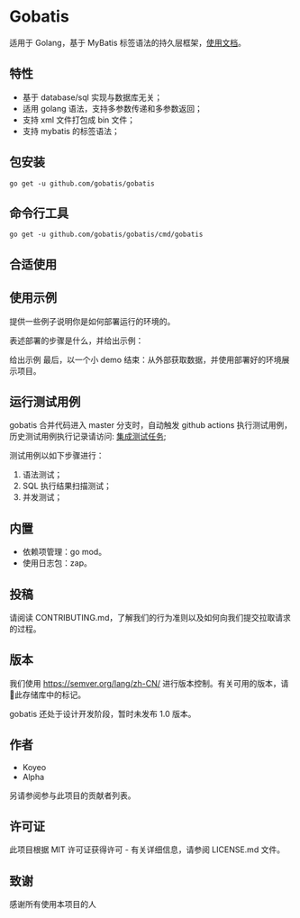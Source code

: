 # Gobatis

适用于 Golang，基于 MyBatis 标签语法的持久层框架，[使用文档](https://gobatis.io)。

## 特性

- 基于 database/sql 实现与数据库无关；
- 适用 golang 语法，支持多参数传递和多参数返回；
- 支持 xml 文件打包成 bin 文件；
- 支持 mybatis 的标签语法；

## 包安装

```shell
go get -u github.com/gobatis/gobatis
```

## 命令行工具

```
go get -u github.com/gobatis/gobatis/cmd/gobatis
```

## 合适使用

## 使用示例

提供一些例子说明你是如何部署运行的环境的。

表述部署的步骤是什么，并给出示例：

给出示例 最后，以一个小 demo 结束：从外部获取数据，并使用部署好的环境展示项目。

## 运行测试用例

gobatis 合并代码进入 master 分支时，自动触发 github actions 执行测试用例，历史测试用例执行记录请访问: [集成测试任务]();

测试用例以如下步骤进行：

1. 语法测试；
2. SQL 执行结果扫描测试；
3. 并发测试；

## 内置

* 依赖项管理：go mod。
* 使用日志包：zap。

## 投稿

请阅读 CONTRIBUTING.md，了解我们的行为准则以及如何向我们提交拉取请求的过程。

## 版本

我们使用 https://semver.org/lang/zh-CN/ 进行版本控制。有关可用的版本，请:book:此存储库中的标记。

gobatis 还处于设计开发阶段，暂时未发布 1.0 版本。

## 作者

- Koyeo
- Alpha

另请参阅参与此项目的贡献者列表。

## 许可证

此项目根据 MIT 许可证获得许可 - 有关详细信息，请参阅 LICENSE.md 文件。

## 致谢

感谢所有使用本项目的人


